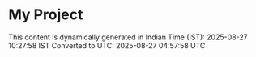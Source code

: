 # My Project

This content is dynamically generated in Indian Time (IST): 2025-08-27 10:27:58 IST
Converted to UTC: 2025-08-27 04:57:58 UTC
